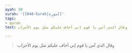 ```yaml
---
ayah: 30
surah: '[[040-Surah|سورة]]'
tags:
- quran
text: وقال الذي آمن يا قوم إني أخاف عليكم مثل يوم الأحزاب

---
```

> وقال الذي آمن يا قوم إني أخاف عليكم مثل يوم الأحزاب
